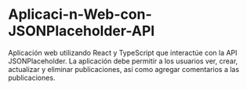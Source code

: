 # Aplicaci-n-Web-con-JSONPlaceholder-API
Aplicación web utilizando React y TypeScript que interactúe con la API JSONPlaceholder. La aplicación debe permitir a los usuarios ver, crear, actualizar y eliminar publicaciones, así como agregar comentarios a las publicaciones.
